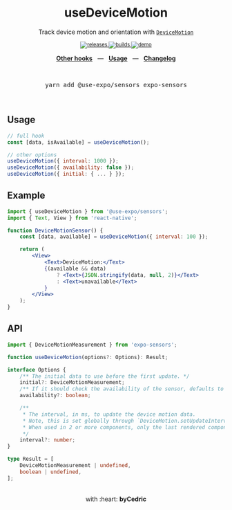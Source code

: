 <div align="center">
    <h1>useDeviceMotion</h1>
    <p>Track device motion and orientation with <a href="https://docs.expo.io/versions/latest/sdk/devicemotion/"><code>DeviceMotion</code></a></p>
    <sup>
        <a href="https://github.com/bycedric/use-expo/releases">
            <img src="https://img.shields.io/github/release/byCedric/use-expo/all.svg?style=flat-square" alt="releases" />
        </a>
        <a href="https://github.com/bycedric/use-expo/actions">
            <img src="https://img.shields.io/github/workflow/status/byCedric/use-expo/Packages/master.svg?style=flat-square" alt="builds" />
        </a>
        <a href="https://exp.host/@bycedric/use-expo">
            <img src="https://img.shields.io/badge/demo-expo.io-lightgrey.svg?style=flat-square" alt="demo" />
        </a>
    </sup>
    <br />
    <p align="center">
        <a href="https://github.com/byCedric/use-expo#readme"><b>Other hooks</b></a>
        &nbsp;&nbsp;&mdash;&nbsp;&nbsp;
        <a href="https://github.com/byCedric/use-expo#usage"><b>Usage</b></a>
        &nbsp;&nbsp;&mdash;&nbsp;&nbsp;
        <a href="https://github.com/byCedric/use-expo/blob/master/CHANGELOG.md"><b>Changelog</b></a>
    </p>
    <br />
    <pre>yarn add @use-expo/sensors expo-sensors</pre>
    <br />
</div>

## Usage

```jsx
// full hook
const [data, isAvailable] = useDeviceMotion();

// other options
useDeviceMotion({ interval: 1000 });
useDeviceMotion({ availability: false });
useDeviceMotion({ initial: { ... } });
```


## Example

```jsx
import { useDeviceMotion } from '@use-expo/sensors';
import { Text, View } from 'react-native';

function DeviceMotionSensor() {
    const [data, available] = useDeviceMotion({ interval: 100 });

    return (
        <View>
            <Text>DeviceMotion:</Text>
            {(available && data)
                ? <Text>{JSON.stringify(data, null, 2)}</Text>
                : <Text>unavailable</Text>
            }
        </View>
    );
}
```


## API

```ts
import { DeviceMotionMeasurement } from 'expo-sensors';

function useDeviceMotion(options?: Options): Result;

interface Options {
    /** The initial data to use before the first update. */
    initial?: DeviceMotionMeasurement;
    /** If it should check the availability of the sensor, defaults to `true`. */
    availability?: boolean;

    /**
     * The interval, in ms, to update the device motion data.
     * Note, this is set globally through `DeviceMotion.setUpdateInterval`.
     * When used in 2 or more components, only the last rendered component's interval will be used for all.
     */
    interval?: number;
}

type Result = [
    DeviceMotionMeasurement | undefined,
    boolean | undefined,
];
```

<div align="center">
    <br />
    with :heart: <strong>byCedric</strong>
    <br />
</div>
